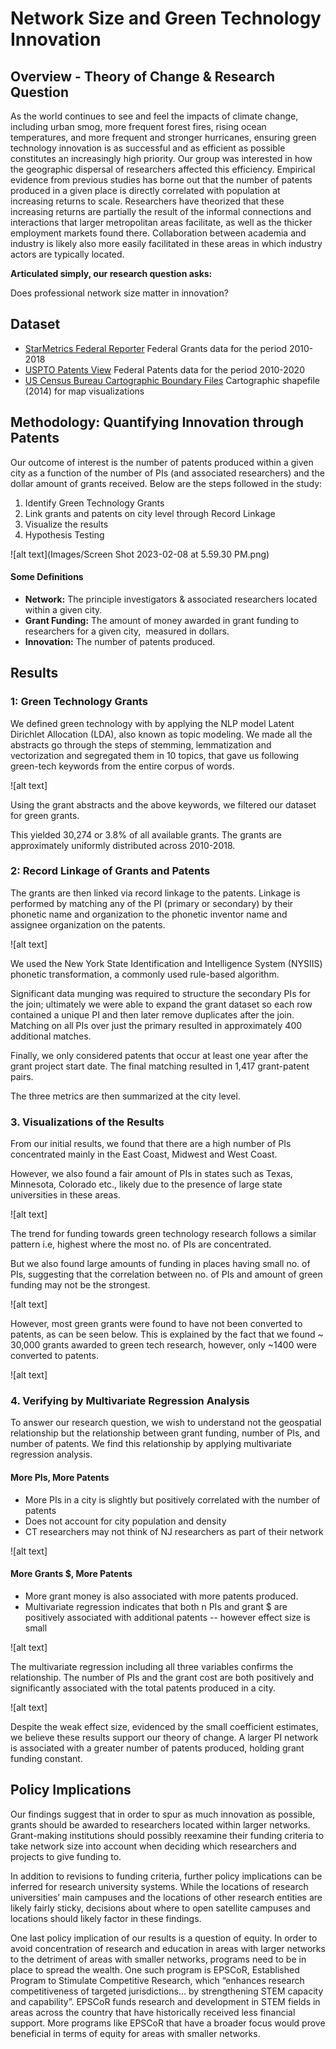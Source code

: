 # Network Size and Green Technology Innovation

## Overview - Theory of Change & Research Question

As the world continues to see and feel the impacts of climate change, including urban smog, more frequent forest fires, rising ocean temperatures, and more frequent and stronger hurricanes, ensuring green technology innovation is as successful and as efficient as possible constitutes an increasingly high priority. Our group was interested in how the geographic dispersal of researchers affected this efficiency. Empirical evidence from previous studies has borne out that the number of patents produced in a given place is directly correlated with population at increasing returns to scale. Researchers have theorized that these increasing returns are partially the result of the informal connections and interactions that larger metropolitan areas facilitate, as well as the thicker employment markets found there. Collaboration between academia and industry is likely also more easily facilitated in these areas in which industry actors are typically located.

**Articulated simply, our research question asks:** 

Does professional network size matter in innovation? 

## Dataset
- [StarMetrics Federal Reporter](https://federalreporter.nih.gov)
  Federal Grants data for the period 2010-2018
- [USPTO Patents View](https://patentsview.org)
  Federal Patents data for the period 2010-2020
- [US Census Bureau Cartographic Boundary Files](https://www.census.gov/geographies/mapping-files/time-series/geo/carto-boundary-file.2014.html)
  Cartographic shapefile (2014) for map visualizations

## Methodology: Quantifying Innovation through Patents

Our outcome of interest is the number of patents produced within a given city as a function of the number of PIs (and associated researchers) and the dollar amount of grants received. Below are the steps followed in the study:

1. Identify Green Technology Grants
2. Link grants and patents on city level through Record Linkage
3. Visualize the results
4. Hypothesis Testing

![alt text](Images/Screen Shot 2023-02-08 at 5.59.30 PM.png)

#### Some Definitions
- **Network:** The principle investigators & associated researchers located within a given city.
- **Grant Funding:** The amount of money awarded in grant funding to researchers for a given city,  measured in dollars.
- **Innovation:** The number of patents produced.

## Results

### 1: Green Technology Grants

We defined green technology with by applying the NLP model Latent Dirichlet Allocation (LDA), also known as topic modeling. We made all the abstracts go through the steps of stemming, lemmatization and vectorization and segregated them in 10 topics, that gave us following green-tech keywords from the entire corpus of words.

![alt text]

Using the grant abstracts and the above keywords, we filtered our dataset for green grants.

This yielded 30,274 or 3.8% of all available grants. The grants are approximately uniformly distributed across 2010-2018.

### 2: Record Linkage of Grants and Patents

The grants are then linked via record linkage to the patents. Linkage is performed by matching any of the PI (primary or secondary) by their phonetic name and organization to the phonetic inventor name and assignee organization on the patents.

![alt text]

We used the New York State Identification and Intelligence System (NYSIIS) phonetic transformation, a commonly used rule-based algorithm.

Significant data munging was required to structure the secondary PIs for the join; ultimately we were able to expand the grant dataset so each row contained a unique PI and then later remove duplicates after the join. Matching on all PIs over just the primary resulted in approximately 400 additional matches.

Finally, we only considered patents that occur at least one year after the grant project start date. The final matching resulted in 1,417 grant-patent pairs. 

The three metrics are then summarized at the city level. 

### 3. Visualizations of the Results

From our initial results, we found that there are a high number of PIs concentrated mainly in the East Coast, Midwest and West Coast. 

However, we also found a fair amount of PIs in states such as Texas, Minnesota, Colorado etc., likely due to the presence of large state universities in these areas.

![alt text]

The trend for funding towards green technology research follows a similar pattern i.e, highest where the most no. of PIs are concentrated.

But we also found large amounts of funding in places having small no. of PIs, suggesting that the correlation between no. of PIs and amount of green funding may not be the strongest.

![alt text]

However, most green grants were found to have not been converted to patents, as can be seen below. This is explained by the fact that we found ~ 30,000 grants awarded to green tech research, however, only ~1400 were converted to patents.

![alt text]

### 4. Verifying by Multivariate Regression Analysis

To answer our research question, we wish to understand not the geospatial relationship but the relationship between grant funding, number of PIs, and number of patents. We find this relationship by applying multivariate regression analysis. 

#### More PIs, More Patents

- More PIs in a city is slightly but positively correlated with the number of patents
- Does not account for city population and density
- CT researchers may not think of NJ researchers as part of their network

![alt text]

#### More Grants $, More Patents

- More grant money is also associated with more patents produced.
- Multivariate regression indicates that both n PIs and grant $ are positively associated with additional patents -- however effect size is small

![alt text]

The multivariate regression including all three variables confirms the relationship. The number of PIs and the grant cost are both positively and significantly associated with the total patents produced in a city. 

![alt text]

Despite the weak effect size, evidenced by the small coefficient estimates, we believe these results support our theory of change. A larger PI network is associated with a greater number of patents produced, holding grant funding constant.

## Policy Implications

Our findings suggest that in order to spur as much innovation as possible, grants should be awarded to researchers located within larger networks. Grant-making institutions should possibly reexamine their funding criteria to take network size into account when deciding which researchers and projects to give funding to. 

In addition to revisions to funding criteria, further policy implications can be inferred for research university systems. While the locations of research universities’ main campuses and the locations of other research entities are likely fairly sticky, decisions about where to open satellite campuses and locations should likely factor in these findings. 

One last policy implication of our results is a question of equity. In order to avoid concentration of research and education in areas with larger networks to the detriment of areas with smaller networks, programs need to be in place to spread the wealth. One such program is EPSCoR, Established Program to Stimulate Competitive Research, which “enhances research competitiveness of targeted jurisdictions… by strengthening STEM capacity and capability”. EPSCoR funds research and development in STEM fields in areas across the country that have historically received less financial support. More programs like EPSCoR that have a broader focus would prove beneficial in terms of equity for areas with smaller networks. 


